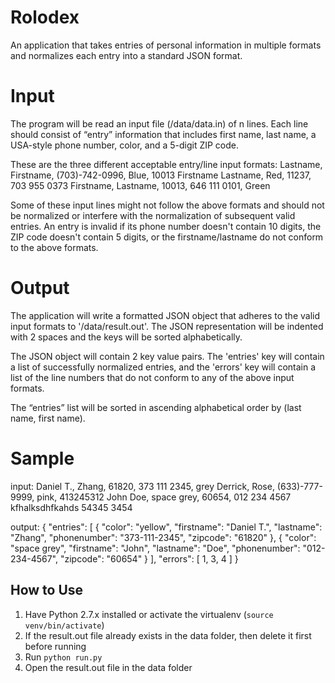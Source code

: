 # Rolodex

An application that takes entries of personal information in multiple formats and normalizes each entry into a standard JSON format.

# Input

The program will be read an input file (/data/data.in) of n lines. Each line should consist of “entry” information that includes first name, last name, a USA-style phone number, color, and a 5-digit ZIP code.

These are the three different acceptable entry/line input formats:
Lastname, Firstname, (703)-742-0996, Blue, 10013
Firstname Lastname, Red, 11237, 703 955 0373
Firstname, Lastname, 10013, 646 111 0101, Green

Some of these input lines might not follow the above formats and should not be normalized or interfere with the normalization of subsequent valid entries. An entry is invalid if its phone number doesn't contain 10 digits, the ZIP code doesn't contain 5 digits, or the firstname/lastname do not conform to the above formats. 

# Output
The application will write a formatted JSON object that adheres to the valid input formats to '/data/result.out'. The JSON representation will be indented with 2 spaces and the keys will be sorted alphabetically.

The JSON object will contain 2 key value pairs. The 'entries' key will contain a list of successfully normalized entries, and the 'errors' key will contain a list of the line numbers that do not conform to any of the above input formats.

The “entries” list will be sorted in ascending alphabetical order by (last name, first name).

# Sample

input:
Daniel T., Zhang, 61820, 373 111 2345, grey
Derrick, Rose, (633)-777-9999, pink, 413245312
John Doe, space grey, 60654, 012 234 4567
kfhalksdhfkahds
54345 3454

output:
{
  "entries": [
    {
      "color": "yellow",
      "firstname": "Daniel T.",
      "lastname": "Zhang",
      "phonenumber": "373-111-2345",
      "zipcode": "61820"
    }, 
    {
      "color": "space grey",
      "firstname": "John",
      "lastname": "Doe",
      "phonenumber": "012-234-4567",
      "zipcode": "60654"
    } 
  ],
  "errors": [
    1,
    3,
    4
  ]
}

## How to Use
1. Have Python 2.7.x installed or activate the virtualenv (```source venv/bin/activate```)
2. If the result.out file already exists in the data folder, then delete it first before running
3. Run ``python run.py``
4. Open the result.out file in the data folder
